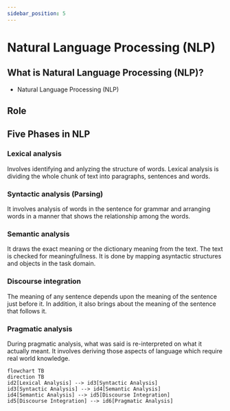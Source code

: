 ```yaml
---
sidebar_position: 5
---
```


# Natural Language Processing (NLP)

## What is Natural Language Processing (NLP)?

- Natural Language Processing (NLP)

## Role

## Five Phases in NLP

### Lexical analysis

Involves identifying and anlyzing the structure of words. Lexical analysis is dividing the whole chunk of text into paragraphs, sentences and words.

### Syntactic analysis (Parsing)

It involves analysis of words in the sentence for grammar and arranging words in a manner that shows the relationship among the words.

### Semantic analysis

It draws the exact meaning or the dictionary meaning from the text. The text is checked for meaningfullness. It is done by mapping asyntactic structures and objects in the task domain.

### Discourse integration

The meaning of any sentence depends upon the meaning of the sentence just before it. In addition, it also brings about the meaning of the sentence that follows it.

### Pragmatic analysis

During pragmatic analysis, what was said is re-interpreted on what it actually meant. It involves deriving those aspects of language which require real world knowledge.

```mermaid
flowchart TB
direction TB
id2[Lexical Analysis] --> id3[Syntactic Analysis]
id3[Syntactic Analysis] --> id4[Semantic Analysis]
id4[Semantic Analysis] --> id5[Discourse Integration]
id5[Discourse Integration] --> id6[Pragmatic Analysis]
```
